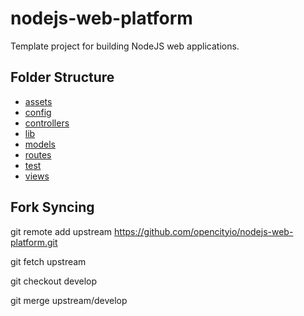# nodejs-web-platform

Template project for building NodeJS web applications.

## Folder Structure

- [assets](https://github.com/opencityio/nodejs-web-platform/tree/master/assets)
- [config](https://github.com/opencityio/nodejs-web-platform/tree/master/config)
- [controllers](https://github.com/opencityio/nodejs-web-platform/tree/master/controllers)
- [lib](https://github.com/opencityio/nodejs-web-platform/tree/master/lib)
- [models](https://github.com/opencityio/nodejs-web-platform/tree/master/models)
- [routes](https://github.com/opencityio/nodejs-web-platform/tree/master/routes)
- [test](https://github.com/opencityio/nodejs-web-platform/tree/master/test)
- [views](https://github.com/opencityio/nodejs-web-platform/tree/master/views)

## Fork Syncing
git remote add upstream https://github.com/opencityio/nodejs-web-platform.git

git fetch upstream

git checkout develop

git merge upstream/develop